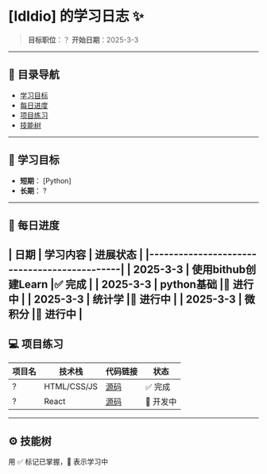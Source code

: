 # [ldldio] 的学习日志 ✨

> **目标职位**：？
> **开始日期**：2025-3-3  

---

## 📌 目录导航
- [学习目标](#-学习目标)
- [每日进度](#-每日进度)
- [项目练习](#-项目练习)
- [技能树](#-----技能树)

---

## 🎯 学习目标
- **短期**： [Python]
- **长期**： ?

---

## 📅 每日进度

| 日期     | 学习内容              | 进展状态 |
|---------------------------------------------|
| 2025-3-3 | 使用bithub创建Learn   |✅ 完成   |
| 2025-3-3 | python基础            |🌱 进行中 |
| 2025-3-3 | 统计学                 |🌱 进行中 |
| 2025-3-3 | 微积分                 |🌱 进行中 |
---

## 💻 项目练习

| 项目名          | 技术栈       | 代码链接                      | 状态   |
|-----------------|--------------|-------------------------------|--------|
| ?               | HTML/CSS/JS  | [源码](https://...)           | ✅ 完成 |
| ?               | React        | [源码](https://...)           | 🌱 开发中 |

---

## ⚙️ 技能树
用 ✅ 标记已掌握，🌱 表示学习中
